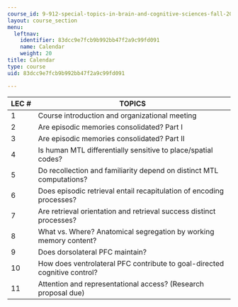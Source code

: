 ```yaml
---
course_id: 9-912-special-topics-in-brain-and-cognitive-sciences-fall-2001
layout: course_section
menu:
  leftnav:
    identifier: 83dcc9e7fcb9b992bb47f2a9c99fd091
    name: Calendar
    weight: 20
title: Calendar
type: course
uid: 83dcc9e7fcb9b992bb47f2a9c99fd091

---
```


| LEC # | TOPICS |
| --- | --- |
| 1 | Course introduction and organizational meeting |
| 2 | Are episodic memories consolidated? Part I |
| 3 | Are episodic memories consolidated? Part II |
| 4 | Is human MTL differentially sensitive to place/spatial codes? |
| 5 | Do recollection and familiarity depend on distinct MTL computations? |
| 6 | Does episodic retrieval entail recapitulation of encoding processes? |
| 7 | Are retrieval orientation and retrieval success distinct processes? |
| 8 | What vs. Where? Anatomical segregation by working memory content? |
| 9 | Does dorsolateral PFC maintain? |
| 10 | How does ventrolateral PFC contribute to goal-directed cognitive control? |
| 11 | Attention and representational access? (Research proposal due)
